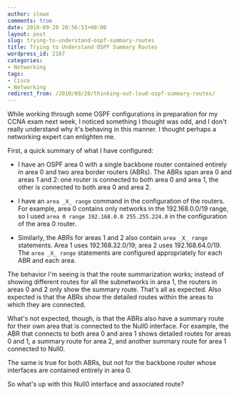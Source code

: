 ```yaml
---
author: slowe
comments: true
date: 2010-09-20 20:56:53+00:00
layout: post
slug: trying-to-understand-ospf-summary-routes
title: Trying to Understand OSPF Summary Routes
wordpress_id: 2107
categories:
- Networking
tags:
- Cisco
- Networking
redirect_from: /2010/09/20/thinking-out-loud-ospf-summary-routes/
---
```


While working through some OSPF configurations in preparation for my CCNA exam next week, I noticed something I thought was odd, and I don't really understand why it's behaving in this manner. I thought perhaps a networking expert can enlighten me.

First, a quick summary of what I have configured:

* I have an OSPF area 0 with a single backbone router contained entirely in area 0 and two area border routers (ABRs). The ABRs span area 0 and areas 1 and 2: one router is connected to both area 0 and area 1, the other is connected to both area 0 and area 2.

* I have an `area _X_ range` command in the configuration of the routers. For example, area 0 contains only networks in the 192.168.0.0/19 range, so I used `area 0 range 192.168.0.0 255.255.224.0` in the configuration of the area 0 router.

* Similarly, the ABRs for areas 1 and 2 also contain `area _X_ range` statements. Area 1 uses 192.168.32.0/19; area 2 uses 192.168.64.0/19. The `area _X_ range` statements are configured appropriately for each ABR and each area.

The behavior I'm seeing is that the route summarization works; instead of showing different routes for all the subnetworks in area 1, the routers in areas 0 and 2 only show the summary route. That's all as expected. Also expected is that the ABRs show the detailed routes within the areas to which they are connected.

What's not expected, though, is that the ABRs also have a summary route for their own area that is connected to the Null0 interface. For example, the ABR that connects to both area 0 and area 1 shows detailed routes for areas 0 and 1, a summary route for area 2, and another summary route for area 1 connected to Null0.

The same is true for both ABRs, but not for the backbone router whose interfaces are contained entirely in area 0.

So what's up with this Null0 interface and associated route?
